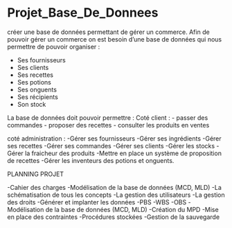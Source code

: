 # Projet_Base_De_Donnees
créer une base de données permettant de gérer un commerce. 
Afin de pouvoir gérer un commerce on est besoin d’une base de données qui nous permettre de pouvoir organiser :
- Ses fournisseurs
- Ses clients 
- Ses recettes
- Ses potions
- Ses onguents
- Ses récipients 
- Son stock

La base de données doit pouvoir permettre :
Coté client :
	- passer des commandes
	- proposer des recettes 
	- consulter les produits en ventes
	
coté administration :
	-Gérer ses fournisseurs
	-Gérer ses ingrédients
	-Gérer ses recettes
	-Gérer ses commandes
	-Gérer ses clients
	-Gérer les stocks
	-Gérer la fraicheur des produits
	-Mettre en place un système de proposition de recettes
	-Gérer les inventeurs des potions et onguents.
  
PLANNING PROJET 

-Cahier des charges
-Modélisation de la base de données (MCD, MLD)
-La schématisation de tous les concepts
-La gestion des utilisateurs 
-La gestion des droits
-Générer et implanter les données
	-PBS
	-WBS
	-OBS
	-Modélisation de la base de données (MCD, MLD)
	-Création du MPD
-Mise en place des contraintes
-Procédures stockées
-Gestion de la sauvegarde



